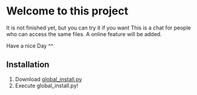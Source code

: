 # Welcome to this project
It is not finished yet, but you can try it if you want
This is a chat for people who can access the same files.
A online feature will be added.

Have a nice Day ^^

## Installation
1. Download [global_install.py](https://github.com/Akida31/Python-Tests/edit/master/Chat_server/local_server/download/global_install.py)
1. Execute global_install.py!
